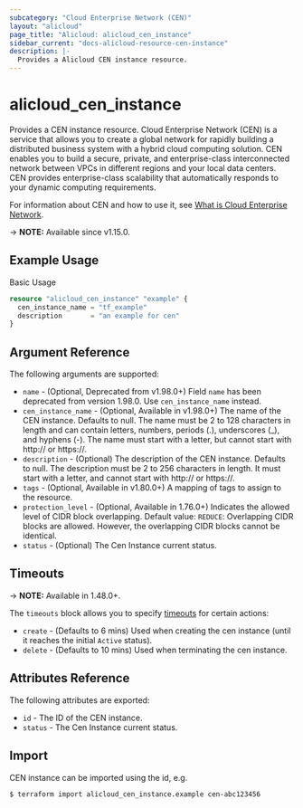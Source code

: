 ```yaml
---
subcategory: "Cloud Enterprise Network (CEN)"
layout: "alicloud"
page_title: "Alicloud: alicloud_cen_instance"
sidebar_current: "docs-alicloud-resource-cen-instance"
description: |-
  Provides a Alicloud CEN instance resource.
---
```


# alicloud_cen_instance

Provides a CEN instance resource. Cloud Enterprise Network (CEN) is a service that allows you to create a global network for rapidly building a distributed business system with a hybrid cloud computing solution. CEN enables you to build a secure, private, and enterprise-class interconnected network between VPCs in different regions and your local data centers. CEN provides enterprise-class scalability that automatically responds to your dynamic computing requirements.

For information about CEN and how to use it, see [What is Cloud Enterprise Network](https://www.alibabacloud.com/help/en/cen/developer-reference/api-cbn-2017-09-12-createcen).

-> **NOTE:** Available since v1.15.0.

## Example Usage

Basic Usage

```terraform
resource "alicloud_cen_instance" "example" {
  cen_instance_name = "tf_example"
  description       = "an example for cen"
}
```
## Argument Reference

The following arguments are supported:

* `name` - (Optional, Deprecated from v1.98.0+) Field `name` has been deprecated from version 1.98.0. Use `cen_instance_name` instead.
* `cen_instance_name` - (Optional, Available in v1.98.0+) The name of the CEN instance. Defaults to null. The name must be 2 to 128 characters in length and can contain letters, numbers, periods (.), underscores (_), and hyphens (-). The name must start with a letter, but cannot start with http:// or https://.
* `description` - (Optional) The description of the CEN instance. Defaults to null. The description must be 2 to 256 characters in length. It must start with a letter, and cannot start with http:// or https://.
* `tags` - (Optional, Available in v1.80.0+) A mapping of tags to assign to the resource.
* `protection_level` - (Optional, Available in 1.76.0+) Indicates the allowed level of CIDR block overlapping. Default value: `REDUCE`: Overlapping CIDR blocks are allowed. However, the overlapping CIDR blocks cannot be identical.
* `status` - (Optional) The Cen Instance current status.

## Timeouts

-> **NOTE:** Available in 1.48.0+.

The `timeouts` block allows you to specify [timeouts](https://www.terraform.io/docs/configuration-0-11/resources.html#timeouts) for certain actions:

* `create` - (Defaults to 6 mins) Used when creating the cen instance (until it reaches the initial `Active` status). 
* `delete` - (Defaults to 10 mins) Used when terminating the cen instance. 

## Attributes Reference

The following attributes are exported:

* `id` - The ID of the CEN instance.
* `status` - The Cen Instance current status.

## Import

CEN instance can be imported using the id, e.g.

```shell
$ terraform import alicloud_cen_instance.example cen-abc123456
```

